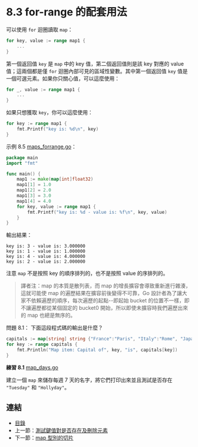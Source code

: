 # 8.3 for-range 的配套用法

可以使用 `for` 迴圈讀取 `map`：

```go
for key, value := range map1 {
	...
}
```

第一個返回值 `key` 是 `map` 中的 key 值，第二個返回值則是該 key 對應的 value 值；這兩個都是僅 `for` 迴圈內部可見的區域性變數。其中第一個返回值 `key` 值是一個可選元素。如果你只關心值，可以這麼使用：

```go
for _, value := range map1 {
	...
}
```

如果只想獲取 `key`，你可以這麼使用：

```go
for key := range map1 {
	fmt.Printf("key is: %d\n", key)
}
```

示例 8.5 [maps_forrange.go](examples/chapter_8/maps_forrange.go)：

```go
package main
import "fmt"

func main() {
	map1 := make(map[int]float32)
	map1[1] = 1.0
	map1[2] = 2.0
	map1[3] = 3.0
	map1[4] = 4.0
	for key, value := range map1 {
		fmt.Printf("key is: %d - value is: %f\n", key, value)
	}
}
```

輸出結果：

	key is: 3 - value is: 3.000000
	key is: 1 - value is: 1.000000
	key is: 4 - value is: 4.000000
	key is: 2 - value is: 2.000000

注意 `map` 不是按照 key 的順序排列的，也不是按照 value 的序排列的。

> 譯者注：map 的本質是散列表，而 map 的增長擴容會導致重新進行雜湊，這就可能使 map 的遍歷結果在擴容前後變得不可靠，Go 設計者為了讓大家不依賴遍歷的順序，每次遍歷的起點--即起始 bucket 的位置不一樣，即不讓遍歷都從某個固定的 bucket0 開始，所以即使未擴容時我們遍歷出來的 map 也總是無序的。

問題 8.1： 下面這段程式碼的輸出是什麼？

```go
capitals := map[string] string {"France":"Paris", "Italy":"Rome", "Japan":"Tokyo" }
for key := range capitals {
	fmt.Println("Map item: Capital of", key, "is", capitals[key])
}
```

**練習 8.1** [map_days.go](exercises\chapter_8\map_days.go)

建立一個 `map` 來儲存每週 7 天的名字，將它們打印出來並且測試是否存在 `"Tuesday"` 和 `"Hollyday"`。

## 連結

- [目錄](directory.md)
- 上一節：[測試鍵值對是否存在及刪除元素](08.2.md)
- 下一節：[map 型別的切片](08.4.md)
